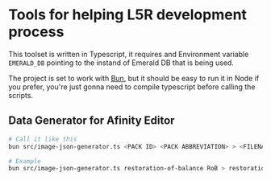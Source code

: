 # Tools for helping L5R development process

This toolset is written in Typescript, it requires and Environment variable `EMERALD_DB` pointing to the instand of Emerald DB that is being used.

The project is set to work with [Bun](https://bun.sh/), but it should be easy to run it in Node if you prefer, you're just gonna need to compile typescript before calling the scripts.

## Data Generator for Afinity Editor

```sh
# Call it like this
bun src/image-json-generator.ts <PACK ID> <PACK ABBREVIATION> > <FILENAME FOR OUTPUT>

# Example
bun src/image-json-generator.ts restoration-of-balance RoB > restoration-of-balance-2023-01-29-2.json
```

